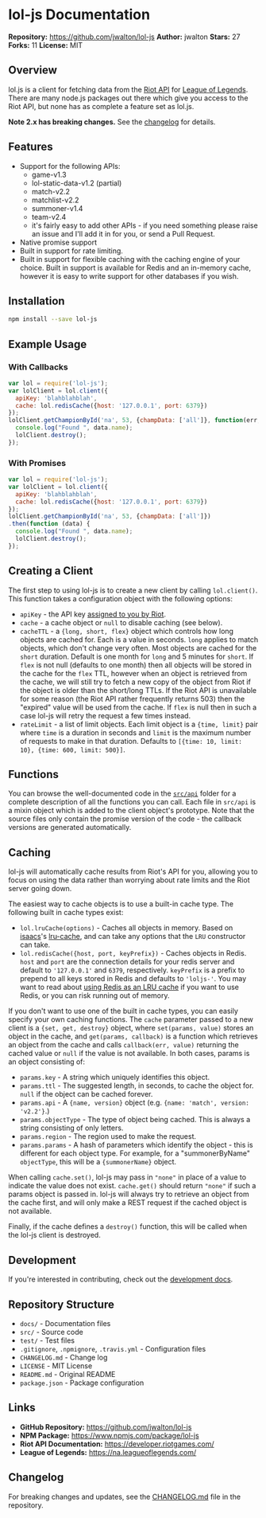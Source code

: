 # lol-js Documentation

**Repository:** https://github.com/jwalton/lol-js
**Author:** jwalton
**Stars:** 27
**Forks:** 11
**License:** MIT

## Overview

lol.js is a client for fetching data from the [Riot API](https://developer.riotgames.com/api/methods) for [League of Legends](http://na.leagueoflegends.com/). There are many node.js packages out there which give you access to the Riot API, but none has as complete a feature set as lol.js.

**Note 2.x has breaking changes.** See the [changelog](https://github.com/jwalton/lol-js/blob/master/CHANGELOG.md) for details.

## Features

- Support for the following APIs:
  - game-v1.3
  - lol-static-data-v1.2 (partial)
  - match-v2.2
  - matchlist-v2.2
  - summoner-v1.4
  - team-v2.4
  - it's fairly easy to add other APIs - if you need something please raise an issue and I'll add it in for you, or send a Pull Request.
- Native promise support
- Built in support for rate limiting.
- Built in support for flexible caching with the caching engine of your choice. Built in support is available for Redis and an in-memory cache, however it is easy to write support for other databases if you wish.

## Installation

```bash
npm install --save lol-js
```

## Example Usage

### With Callbacks

```javascript
var lol = require('lol-js');
var lolClient = lol.client({
  apiKey: 'blahblahblah',
  cache: lol.redisCache({host: '127.0.0.1', port: 6379})
});
lolClient.getChampionById('na', 53, {champData: ['all']}, function(err, data) {
  console.log("Found ", data.name);
  lolClient.destroy();
});
```

### With Promises

```javascript
var lol = require('lol-js');
var lolClient = lol.client({
  apiKey: 'blahblahblah',
  cache: lol.redisCache({host: '127.0.0.1', port: 6379})
});
lolClient.getChampionById('na', 53, {champData: ['all']})
.then(function (data) {
  console.log("Found ", data.name);
  lolClient.destroy();
});
```

## Creating a Client

The first step to using lol-js is to create a new client by calling `lol.client()`. This function takes a configuration object with the following options:

- `apiKey` - the API key [assigned to you by Riot](https://developer.riotgames.com/).
- `cache` - a cache object or `null` to disable caching (see below).
- `cacheTTL` - a `{long, short, flex}` object which controls how long objects are cached for. Each is a value in seconds. `long` applies to match objects, which don't change very often. Most objects are cached for the `short` duration. Default is one month for `long` and 5 minutes for `short`. If `flex` is not null (defaults to one month) then all objects will be stored in the cache for the `flex` TTL, however when an object is retrieved from the cache, we will still try to fetch a new copy of the object from Riot if the object is older than the short/long TTLs. If the Riot API is unavailable for some reason (the Riot API rather frequently returns 503) then the "expired" value will be used from the cache. If `flex` is null then in such a case lol-js will retry the request a few times instead.
- `rateLimit` - a list of limit objects. Each limit object is a `{time, limit}` pair where `time` is a duration in seconds and `limit` is the maximum number of requests to make in that duration. Defaults to `[{time: 10, limit: 10}, {time: 600, limit: 500}]`.

## Functions

You can browse the well-documented code in the [`src/api`](https://github.com/jwalton/lol-js/tree/master/src/api) folder for a complete description of all the functions you can call. Each file in `src/api` is a mixin object which is added to the client object's prototype. Note that the source files only contain the promise version of the code - the callback versions are generated automatically.

## Caching

lol-js will automatically cache results from Riot's API for you, allowing you to focus on using the data rather than worrying about rate limits and the Riot server going down.

The easiest way to cache objects is to use a built-in cache type. The following built in cache types exist:

- `lol.lruCache(options)` - Caches all objects in memory. Based on [isaacs](https://github.com/isaacs)'s [lru-cache](https://github.com/isaacs/node-lru-cache), and can take any options that the `LRU` constructor can take.
- `lol.redisCache({host, port, keyPrefix})` - Caches objects in Redis. `host` and `port` are the connection details for your redis server and default to `'127.0.0.1'` and `6379`, respectively. `keyPrefix` is a prefix to prepend to all keys stored in Redis and defaults to `'loljs-'`. You may want to read about [using Redis as an LRU cache](http://redis.io/topics/lru-cache) if you want to use Redis, or you can risk running out of memory.

If you don't want to use one of the built in cache types, you can easily specify your own caching functions. The `cache` parameter passed to a new client is a `{set, get, destroy}` object, where `set(params, value)` stores an object in the cache, and `get(params, callback)` is a function which retrieves an object from the cache and calls `callback(err, value)` returning the cached value or `null` if the value is not available. In both cases, params is an object consisting of:

- `params.key` - A string which uniquely identifies this object.
- `params.ttl` - The suggested length, in seconds, to cache the object for. `null` if the object can be cached forever.
- `params.api` - A `{name, version}` object (e.g. `{name: 'match', version: 'v2.2'}`.)
- `params.objectType` - The type of object being cached. This is always a string consisting of only letters.
- `params.region` - The region used to make the request.
- `params.params` - A hash of parameters which identify the object - this is different for each object type. For example, for a "summonerByName" `objectType`, this will be a `{summonerName}` object.

When calling `cache.set()`, lol-js may pass in `"none"` in place of a value to indicate the value does not exist. `cache.get()` should return `"none"` if such a params object is passed in. lol-js will always try to retrieve an object from the cache first, and will only make a REST request if the cached object is not available.

Finally, if the cache defines a `destroy()` function, this will be called when the lol-js client is destroyed.

## Development

If you're interested in contributing, check out the [development docs](https://github.com/jwalton/lol-js/blob/master/docs/development.md).

## Repository Structure

- `docs/` - Documentation files
- `src/` - Source code
- `test/` - Test files
- `.gitignore`, `.npmignore`, `.travis.yml` - Configuration files
- `CHANGELOG.md` - Change log
- `LICENSE` - MIT License
- `README.md` - Original README
- `package.json` - Package configuration

## Links

- **GitHub Repository:** https://github.com/jwalton/lol-js
- **NPM Package:** https://www.npmjs.com/package/lol-js
- **Riot API Documentation:** https://developer.riotgames.com/
- **League of Legends:** https://na.leagueoflegends.com/

## Changelog

For breaking changes and updates, see the [CHANGELOG.md](https://github.com/jwalton/lol-js/blob/master/CHANGELOG.md) file in the repository.
